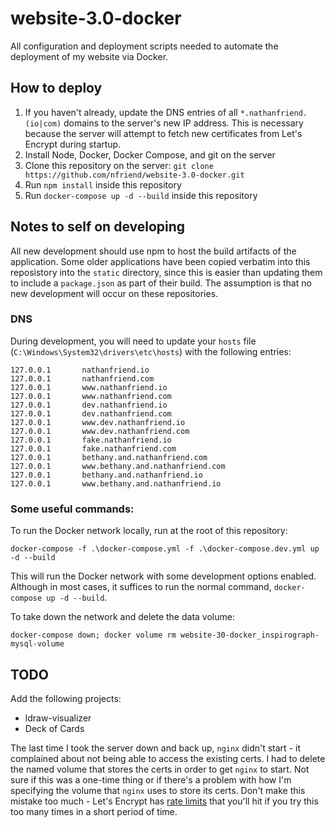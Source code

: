 # website-3.0-docker
All configuration and deployment scripts needed to automate the deployment of my website via Docker.

## How to deploy

1. If you haven't already, update the DNS entries of all `*.nathanfriend.(io|com)` domains to the server's new IP address.  This is necessary because the server will attempt to fetch new certificates from Let's Encrypt during startup.
1. Install Node, Docker, Docker Compose, and git on the server
2. Clone this repository on the server: `git clone https://github.com/nfriend/website-3.0-docker.git`
3. Run `npm install` inside this repository
4. Run `docker-compose up -d --build` inside this repository

## Notes to self on developing

All new development should use npm to host the build artifacts of the application.  Some older applications have been copied verbatim into this reposistory into the `static` directory, since this is easier than updating them to include a `package.json` as part of their build.  The assumption is that no new development will occur on these repositories.

### DNS

During development, you will need to update your `hosts` file (`C:\Windows\System32\drivers\etc\hosts`) with the following entries:

```
127.0.0.1		nathanfriend.io
127.0.0.1		nathanfriend.com
127.0.0.1		www.nathanfriend.io
127.0.0.1		www.nathanfriend.com
127.0.0.1		dev.nathanfriend.io
127.0.0.1		dev.nathanfriend.com
127.0.0.1		www.dev.nathanfriend.io
127.0.0.1		www.dev.nathanfriend.com
127.0.0.1		fake.nathanfriend.io
127.0.0.1		fake.nathanfriend.com
127.0.0.1		bethany.and.nathanfriend.com
127.0.0.1		www.bethany.and.nathanfriend.com
127.0.0.1		bethany.and.nathanfriend.io
127.0.0.1		www.bethany.and.nathanfriend.io
```

### Some useful commands:

To run the Docker network locally, run at the root of this repository:

`docker-compose -f .\docker-compose.yml -f .\docker-compose.dev.yml up -d --build`

This will run the Docker network with some development options enabled.  Although in most cases, it suffices to run the normal command, `docker-compose up -d --build`.

To take down the network and delete the data volume:

`docker-compose down; docker volume rm website-30-docker_inspirograph-mysql-volume`

## TODO

Add the following projects:

- ldraw-visualizer
- Deck of Cards

The last time I took the server down and back up, `nginx` didn't start - it complained about not being able to access the existing certs.  I had to delete the named volume that stores the certs in order to get `nginx` to start.  Not sure if this was a one-time thing or if there's a problem with how I'm specifying the volume that `nginx` uses to store its certs.  Don't make this mistake too much - Let's Encrypt has [rate limits](https://letsencrypt.org/docs/rate-limits/) that you'll hit if you try this too many times in a short period of time.
